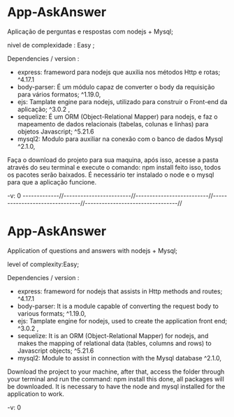 # App-AskAnswer
 Aplicação de perguntas e respostas com nodejs + Mysql;
 
 nivel de complexidade : Easy ;

Dependencies / version : 
 - express: frameword para nodejs que auxilia nos métodos Http e rotas; ^4.17.1
 - body-parser: É um módulo capaz de converter o body da requisição para vários formatos; ^1.19.0,
 - ejs: Tamplate engine para nodejs, utilizado para construir o Front-end da aplicação; ^3.0.2 ,
 - sequelize: É um ORM (Object-Relational Mapper) para nodejs, e faz o mapeamento de dados relacionais (tabelas, colunas e linhas) para        objetos Javascript; ^5.21.6
 - mysql2: Modulo para auxiliar na conexão com o banco de dados Mysql ^2.1.0,
   
Faça o download  do projeto para sua maquina, após isso, acesse a pasta através do seu terminal e execute o comando: npm install
feito isso, todos os pacotes serão baixados. É necessário ter instalado o node e o mysql para que a aplicação funcione.

-v: 0
-------------//------------------------//--------------------------//-------------------------------//---------------------------------//

# App-AskAnswer
Application of questions and answers with nodejs + Mysql;


level of complexity:Easy;

Dependencies / version : 
 - express: frameword for nodejs that assists in Http methods and routes; ^4.17.1
 - body-parser: It is a module capable of converting the request body to various formats; ^1.19.0,
 - ejs: Tamplate engine for nodejs, used to create the application front end; ^3.0.2 ,
 - sequelize: It is an ORM (Object-Relational Mapper) for nodejs, and makes the mapping of relational data (tables, columns and rows) to       Javascript objects; ^5.21.6
 - mysql2: Module to assist in connection with the Mysql database ^2.1.0,
 
 
 
Download the project to your machine, after that, access the folder through your terminal and run the command: npm install
this done, all packages will be downloaded. It is necessary to have the node and mysql installed for the application to work.

-v: 0
